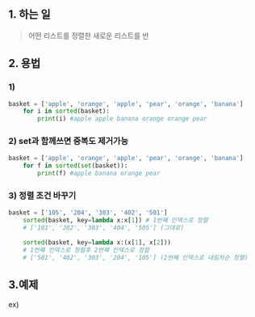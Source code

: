 ## 1. 하는 일
> 어떤 리스트를 정렬한 새로운 리스트를 반

## 2. 용법
### 1) 
> 
```python
basket = ['apple', 'orange', 'apple', 'pear', 'orange', 'banana']
	for i in sorted(basket):
	    print(i) #apple apple banana orange orange pear
```

### 2) set과 함께쓰면 중복도 제거가능
>
```python
basket = ['apple', 'orange', 'apple', 'pear', 'orange', 'banana']
	for f in sorted(set(basket)):
	    print(f) #apple banana orange pear
```

### 3) 정렬 조건 바꾸기
>
```python
basket = ['105', '204', '303', '402', '501']
	sorted(basket, key=lambda x:x[1]) # 1번째 인덱스로 정렬
	# ['101', '202', '303', '404', '505'] (그대로)

	sorted(basket, key=lambda x:(x[1], x[2])) 
	# 1번째 인덱스로 정렬후 2번째 인덱스로 정렬
	# ['501', '402', '303', '204', '105'] (2번째 인덱스로 내림차순 정렬)
```


## 3.예제
>
   ex) 
```python

```